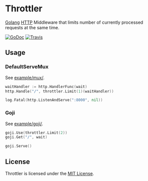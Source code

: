 # Throttler
[Golang](http://golang.org/) [HTTP](http://golang.org/pkg/net/http/) Middleware that limits number of currently processed requests at the same time.

[![GoDoc](https://godoc.org/github.com/goware/throttler?status.png)](https://godoc.org/github.com/goware/throttler)
[![Travis](https://travis-ci.org/goware/throttler.svg?branch=master)](https://travis-ci.org/goware/throttler)

## Usage

### DefaultServeMux

See [example/mux/](./example/mux/).

```go
waitHandler := http.HandlerFunc(wait)
http.Handle("/", throttler.Limit(1)(waitHandler))

log.Fatal(http.ListenAndServe(":8000", nil))
```

### Goji

See [example/goji/](./example/goji/).

```go
goji.Use(throttler.Limit(2))
goji.Get("/", wait)

goji.Serve()
```

## License
Throttler is licensed under the [MIT License](./LICENSE).
